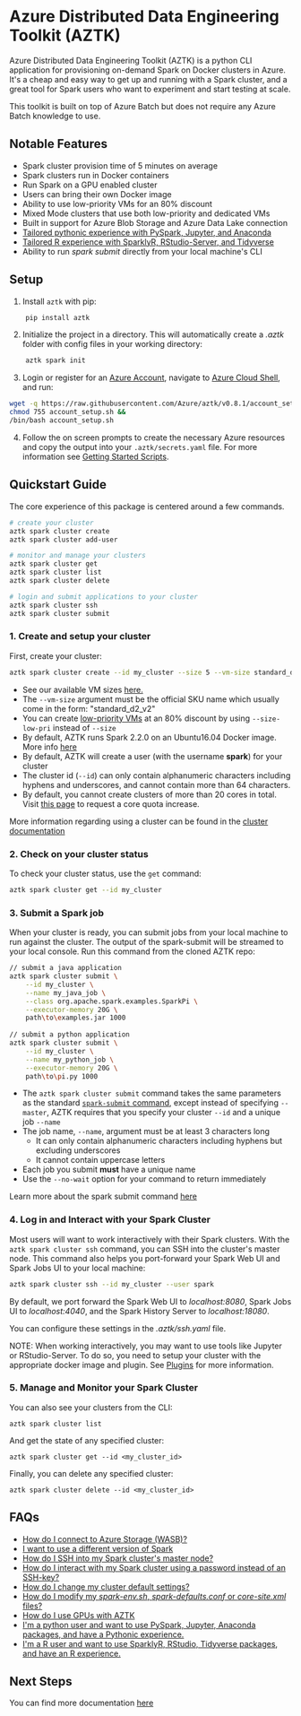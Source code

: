 # Azure Distributed Data Engineering Toolkit (AZTK)
Azure Distributed Data Engineering Toolkit (AZTK) is a python CLI application for provisioning on-demand Spark on Docker clusters in Azure. It's a cheap and easy way to get up and running with a Spark cluster, and a great tool for Spark users who want to experiment and start testing at scale.

This toolkit is built on top of Azure Batch but does not require any Azure Batch knowledge to use.

## Notable Features
- Spark cluster provision time of 5 minutes on average
- Spark clusters run in Docker containers
- Run Spark on a GPU enabled cluster
- Users can bring their own Docker image
- Ability to use low-priority VMs for an 80% discount
- Mixed Mode clusters that use both low-priority and dedicated VMs
- Built in support for Azure Blob Storage and Azure Data Lake connection
- [Tailored pythonic experience with PySpark, Jupyter, and Anaconda](https://github.com/Azure/aztk/wiki/PySpark-on-Azure-with-AZTK)
- [Tailored R experience with SparklyR, RStudio-Server, and Tidyverse](https://github.com/Azure/aztk/wiki/SparklyR-on-Azure-with-AZTK)
- Ability to run _spark submit_ directly from your local machine's CLI

## Setup

1. Install `aztk` with pip:
```bash
    pip install aztk
```
2. Initialize the project in a directory. This will automatically create a *.aztk* folder with config files in your working directory:
```bash
    aztk spark init
```
3. Login or register for an [Azure Account](https://azure.microsoft.com), navigate to [Azure Cloud Shell](https://shell.azure.com), and run:
```sh
wget -q https://raw.githubusercontent.com/Azure/aztk/v0.8.1/account_setup.sh -O account_setup.sh &&
chmod 755 account_setup.sh &&
/bin/bash account_setup.sh
```

4. Follow the on screen prompts to create the necessary Azure resources and copy the output into your `.aztk/secrets.yaml` file. For more information see [Getting Started Scripts](./01-Getting-Started-Script).


## Quickstart Guide

The core experience of this package is centered around a few commands.

```sh
# create your cluster
aztk spark cluster create
aztk spark cluster add-user
```
```sh
# monitor and manage your clusters
aztk spark cluster get
aztk spark cluster list
aztk spark cluster delete
```
```sh
# login and submit applications to your cluster
aztk spark cluster ssh
aztk spark cluster submit
```

### 1. Create and setup your cluster

First, create your cluster:
```bash
aztk spark cluster create --id my_cluster --size 5 --vm-size standard_d2_v2
```
- See our available VM sizes [here.](https://docs.microsoft.com/en-us/azure/virtual-machines/linux/sizes) 
- The `--vm-size` argument must be the official SKU name which usually come in the form: "standard_d2_v2"
- You can create [low-priority VMs](https://docs.microsoft.com/en-us/azure/batch/batch-low-pri-vms) at an 80% discount by using `--size-low-pri` instead of `--size`
- By default, AZTK runs Spark 2.2.0 on an Ubuntu16.04 Docker image. More info [here](/docker-image)
- By default, AZTK will create a user (with the username **spark**) for your cluster
- The cluster id (`--id`) can only contain alphanumeric characters including hyphens and underscores, and cannot contain more than 64 characters.
- By default, you cannot create clusters of more than 20 cores in total. Visit [this page](https://docs.microsoft.com/en-us/azure/batch/batch-quota-limit#view-batch-quotas) to request a core quota increase.

More information regarding using a cluster can be found in the [cluster documentation](./docs/10-clusters.md)

### 2. Check on your cluster status
To check your cluster status, use the `get` command:
```bash
aztk spark cluster get --id my_cluster
```

### 3. Submit a Spark job

When your cluster is ready, you can submit jobs from your local machine to run against the cluster. The output of the spark-submit will be streamed to your local console. Run this command from the cloned AZTK repo:
```bash
// submit a java application
aztk spark cluster submit \
    --id my_cluster \
    --name my_java_job \
    --class org.apache.spark.examples.SparkPi \
    --executor-memory 20G \
    path\to\examples.jar 1000
    
// submit a python application
aztk spark cluster submit \
    --id my_cluster \
    --name my_python_job \
    --executor-memory 20G \
    path\to\pi.py 1000
```
- The `aztk spark cluster submit` command takes the same parameters as the standard [`spark-submit` command](https://spark.apache.org/docs/latest/submitting-applications.html), except instead of specifying `--master`, AZTK requires that you specify your cluster `--id` and a unique job `--name`
- The job name, `--name`, argument must be at least 3 characters long
    - It can only contain alphanumeric characters including hyphens but excluding underscores
    - It cannot contain uppercase letters
- Each job you submit **must** have a unique name
- Use the `--no-wait` option for your command to return immediately

Learn more about the spark submit command [here](./docs/20-spark-submit.md)

### 4. Log in and Interact with your Spark Cluster
Most users will want to work interactively with their Spark clusters. With the `aztk spark cluster ssh` command, you can SSH into the cluster's master node. This command also helps you port-forward your Spark Web UI and Spark Jobs UI to your local machine:
```bash
aztk spark cluster ssh --id my_cluster --user spark
```
By default, we port forward the Spark Web UI to *localhost:8080*, Spark Jobs UI to *localhost:4040*, and the Spark History Server to *localhost:18080*.

You can configure these settings in the *.aztk/ssh.yaml* file.

NOTE: When working interactively, you may want to use tools like Jupyter or RStudio-Server. To do so, you need to setup your cluster with the appropriate docker image and plugin. See [Plugins](./docs/15-plugins.md) for more information.

### 5. Manage and Monitor your Spark Cluster

You can also see your clusters from the CLI:
```
aztk spark cluster list
```

And get the state of any specified cluster:
```
aztk spark cluster get --id <my_cluster_id>
```

Finally, you can delete any specified cluster:
```
aztk spark cluster delete --id <my_cluster_id>
```

## FAQs
- [How do I connect to Azure Storage (WASB)?](./docs/30-cloud-storage.md)
- [I want to use a different version of Spark](./docs/12-docker-image.md)
- [How do I SSH into my Spark cluster's master node?](./docs/10-clusters.md#ssh-and-port-forwarding)
- [How do I interact with my Spark cluster using a password instead of an SSH-key?](./docs/10-clusters.md#interactive-mode)
- [How do I change my cluster default settings?](./docs/13-configuration.md)
- [How do I modify my *spark-env.sh*, *spark-defaults.conf* or *core-site.xml* files?](./docs/13-configuration.md)
- [How do I use GPUs with AZTK](./docs/60-gpu.md)
- [I'm a python user and want to use PySpark, Jupyter, Anaconda packages, and have a Pythonic experience.](https://github.com/Azure/aztk/wiki/PySpark-on-Azure-with-AZTK)
- [I'm a R user and want to use SparklyR, RStudio, Tidyverse packages, and have an R experience.](https://github.com/Azure/aztk/wiki/SparklyR-on-Azure-with-AZTK)

## Next Steps
You can find more documentation [here](./docs)
